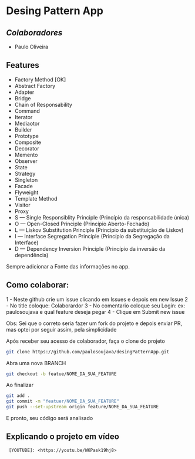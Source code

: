 # Desing Pattern App
## _Colaboradores_
- Paulo Oliveira


## Features

- Factory Method [OK]
- Abstract Factory
- Adapter
- Bridge
- Chain of Responsability
- Command
- Iterator
- Mediaotor
- Builder
- Prototype
- Composite
- Decorator
- Memento
- Observer
- State
- Strategy
- Singleton
- Facade
- Flyweight
- Template Method
- Visitor
- Proxy
- S — Single Responsiblity Principle (Princípio da responsabilidade única)
- O — Open-Closed Principle (Princípio Aberto-Fechado)
- L — Liskov Substitution Principle (Princípio da substituição de Liskov)
- I — Interface Segregation Principle (Princípio da Segregação da Interface)
- D — Dependency Inversion Principle (Princípio da inversão da dependência)


Sempre adicionar a Fonte das informações no app.

## Como colaborar:
 1 - Neste github crie um issue clicando em Issues e depois em new Issue
 2 - No title coloque: Colaborardor
 3 - No comentario coloque seu Login: ex: paulosoujava e qual feature deseja pegar
 4 - Clique em Submit new issue

Obs: Sei que o correto seria fazer um fork do projeto e depois enviar PR, mas optei por seguir assim, pela
simplicidade

Após receber seu acesso de colaborador, faça o clone do projeto
```sh
git clone https://github.com/paulosoujava/desingPatternApp.git
```
Abra uma nova BRANCH
```sh
git checkout -b featue/NOME_DA_SUA_FEATURE
```
Ao finalizar
```sh
git add .
git commit -m "featuer/NOME_DA_SUA_FEATURE"
git push --set-upstream origin feature/NOME_DA_SUA_FEATURE
```
E pronto, seu código será analisado
## Explicando o projeto em vídeo
     [YOUTUBE]: <https://youtu.be/WKPask19hj8>

